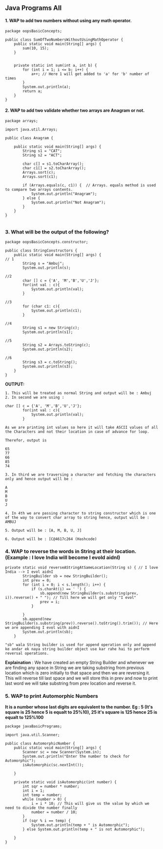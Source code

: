 ## Java Programs All

#### 1. WAP to add two numbers without using any math operator.

````
package oopsBasicConcepts;

public class SumOfTwoNumbersWithoutUsingMathOperator {
    public static void main(String[] args) {
        sum(10, 15);
    }


    private static int sum(int a, int b) {
        for (int i = 1; i <= b; i++) {
            a++; // Here 1 will get added to 'a' for 'b' number of times
        }
        System.out.println(a);
        return a;
    }
}

````

#### 2. WAP to add two validate whether two arrays are Anagram or not.

````
package arrays;

import java.util.Arrays;

public class Anagram {

    public static void main(String[] args) {
        String s1 = "CAT";
        String s2 = "ACT";

        char c[] = s1.toCharArray();
        char c1[] = s2.toCharArray();
        Arrays.sort(c);
        Arrays.sort(c1);

        if (Arrays.equals(c, c1)) {  // Arrays. equals method is used to compare two arrays contents.
            System.out.println("Anagram");
        } else {
            System.out.println("Not Anagram");
        }
    }
}


````

### 3. What will be the output of the following?

````
package oopsBasicConcepts.constructor;

public class StringConstructors {
    public static void main(String[] args) {
// 1
        String s = "Ambuj";
        System.out.println(s);

//2
        char [] c = {'A', 'M','B','U','J'};
        for(int val : c){
            System.out.println(val);
        }

//3
        for (char c1: c){
            System.out.println(c1);
        }

//4
        String s1 = new String(c);
        System.out.println(s1);
        
//5        
        String s2 = Arrays.toString(c);
        System.out.println(s2);
        
//6
        String s3 = c.toString();
        System.out.println(s3);
    }
}

````
**OUTPUT:**

````
1. This will be treated as normal String and output will be : Ambuj
2. In second we are using :

char [] c = {'A', 'M','B','U','J'};
        for(int val : c){
            System.out.println(val);
        }
        
As we are printing int values so here it will take ASCII values of all the Characters and not their location in case of advance for loop.

Therefor, output is

65
77
66
85
74

3. In third we are traversing a character and fetching the characters only and hence output will be :

A
M
B
U
J

4. In 4th we are passing character to string constructor which is one of the way to convert char array to string hence, output will be :
AMBUJ

5. Output will be : [A, M, B, U, J]

6. Output will be : [C@4617c264 (Hashcode)

````

### 4. WAP to reverse the words in String at their location. (Example : I love India will become I evold aidnI)

````
private static void reverseAStringAtSameLocation(String s) { // I love India --> I evol aidnI
        StringBuilder sb = new StringBuilder();
        int prev = 0;
        for (int i = 0; i < s.length(); i++) {
            if (s.charAt(i) == ' ') {
                sb.append(new StringBuilder(s.substring(prev, i)).reverse() + " "); // Till here we will get only "I evol"
                prev = i;
            }

        }
        sb.append(new StringBuilder(s.substring(prev)).reverse().toString().trim()); // Here we are appending I evol with aidnI
        System.out.println(sb);
    }

"sb" wala String builder is used for append operation only and append ke andar ek naya string builder object use kar rahe hai to perform reversal operations.
````
**Explaination** : We have created an empty String Builder and whenever we are finding any space in String we are taking substring from previous location which is zero initially to that space and then we are reversing it.
This will reverse till last space and we will store this in prev and now to print last word we will take substring from prev location and reverse it.

### 5. WAP to print Automorphic Numbers
**It is a number whose last digits are equivalent to the number. Eg : 5 (It's square is 25 hence 5 is equalt to 25%10), 25 it's square is 125 hence 25 is equalt to 125%100**
````
package javaBasicPrograms;

import java.util.Scanner;

public class AutomorphicNumber {
    public static void main(String[] args) {
        Scanner sc = new Scanner(System.in);
        System.out.println("Enter the number to check for Automorphic");
        isAutomorphic(sc.nextInt());

    }

    private static void isAutomorphic(int number) {
        int sqr = number * number;
        int i = 1;
        int temp = number;
        while (number > 0) {
            i = i * 10; // This will give us the value by which we need to divide the number finally
            number = number / 10;
        }
        if (sqr % i == temp) {
            System.out.println(temp + " is Automorphic");
        } else System.out.println(temp + " is not Automorphic");

    }
}

````

